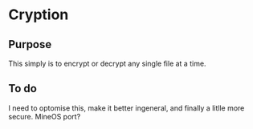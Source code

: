 # Cryption
## Purpose
This simply is to encrypt or decrypt any single file at a time.

## To do
I need to optomise this, make it better ingeneral, and finally a litlle more secure.
MineOS port?
